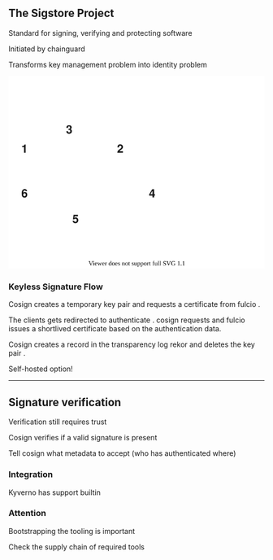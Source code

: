 ## The Sigstore Project

Standard for signing, verifying and protecting software [](https://www.sigstore.dev/)

Initiated by chainguard [](https://www.chainguard.dev/)

Transforms key management problem into identity problem

![](170_supply_chain_security/cosign/keyless.drawio.svg) <!-- .element: style="float: right; width: 45%; margin-left: 1em;" -->

### Keyless Signature Flow

Cosign creates a temporary key pair <i class="fa fa-circle-1"></i> and requests a certificate from fulcio <i class="fa fa-circle-2"></i>.

The clients gets redirected to authenticate <i class="fa fa-circle-3"></i>. cosign requests and fulcio issues a shortlived certificate <i class="fa fa-circle-4"></i> based on the authentication data.

Cosign creates a record in the transparency log rekor <i class="fa fa-circle-5"></i> and deletes the key pair <i class="fa fa-circle-6"></i>.

Self-hosted option!

---

## Signature verification

Verification still requires trust

Cosign verifies if a valid signature is present

Tell cosign what metadata to accept (who has authenticated where)

### Integration

Kyverno has support builtin

### Attention

Bootstrapping the tooling is important

Check the supply chain of required tools